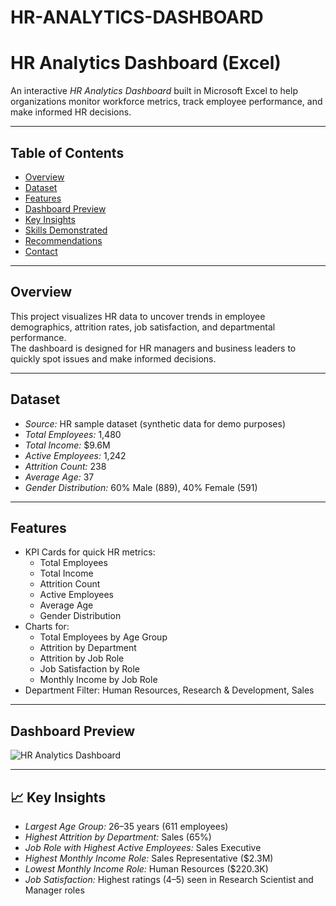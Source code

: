 # HR-ANALYTICS-DASHBOARD
#
# HR Analytics Dashboard (Excel)

An interactive *HR Analytics Dashboard* built in Microsoft Excel to help organizations monitor workforce metrics, track employee performance, and make informed HR decisions.

---

## Table of Contents
- [Overview](#overview)
- [Dataset](#dataset)
- [Features](#features)
- [Dashboard Preview](#dashboard-preview)
- [Key Insights](#key-insights)
- [Skills Demonstrated](#skills-demonstrated)
- [Recommendations](#recommendations)
- [Contact](#contact)

---

##  Overview
This project visualizes HR data to uncover trends in employee demographics, attrition rates, job satisfaction, and departmental performance.  
The dashboard is designed for HR managers and business leaders to quickly spot issues and make informed decisions.

---

## Dataset
- *Source:* HR sample dataset (synthetic data for demo purposes)
- *Total Employees:* 1,480
- *Total Income:* $9.6M
- *Active Employees:* 1,242
- *Attrition Count:* 238
- *Average Age:* 37
- *Gender Distribution:* 60% Male (889), 40% Female (591)

---

##  Features
- KPI Cards for quick HR metrics:
  - Total Employees
  - Total Income
  - Attrition Count
  - Active Employees
  - Average Age
  - Gender Distribution
- Charts for:
  - Total Employees by Age Group
  - Attrition by Department
  - Attrition by Job Role
  - Job Satisfaction by Role
  - Monthly Income by Job Role
- Department Filter: Human Resources, Research & Development, Sales

---

##  Dashboard Preview
![HR Analytics Dashboard](<img width="926" height="434" alt="z" src="https://github.com/user-attachments/assets/b4f8c3f9-3917-4b09-b633-3517be588d2f" />)  

---

## 📈 Key Insights
- *Largest Age Group:* 26–35 years (611 employees)
- *Highest Attrition by Department:* Sales (65%)
- *Job Role with Highest Active Employees:* Sales Executive
- *Highest Monthly Income Role:* Sales Representative ($2.3M)
- *Lowest Monthly Income Role:* Human Resources ($220.3K)
- *Job Satisfaction:* Highest ratings (4–5) seen in Research Scientist and Manager roles

